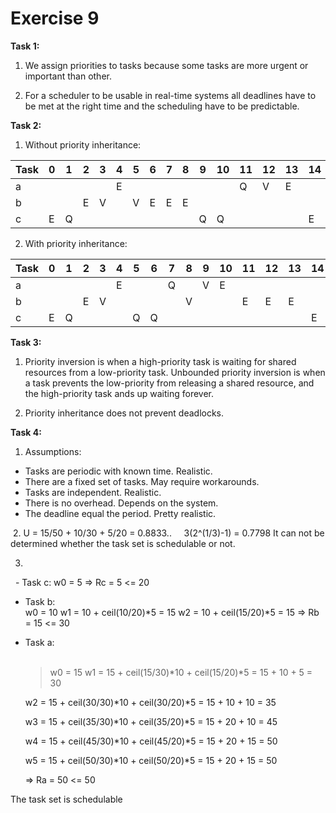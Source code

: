 # Exercise 9


**Task 1:**
  1. We assign priorities to tasks because some tasks are more urgent or important than other.
  
  2. For a scheduler to be usable in real-time systems all deadlines have to be met at the right time and the scheduling have to be predictable.
  
**Task 2:**
  1. Without priority inheritance:
  
|Task|0|1|2|3|4|5|6|7|8|9|10|11|12|13|14|
|----|-|-|-|-|-|-|-|-|-|-|--|--|--|--|--|
| a  | | | | |E| | | | | |  |Q |V |E |  |
| b  | | |E|V| |V|E|E|E| |  |  |  |  |  |
| c  |E|Q| | | | | | | |Q|Q |  |  |  |E |

  2. With priority inheritance:
  
|Task|0|1|2|3|4|5|6|7|8|9|10|11|12|13|14|
|----|-|-|-|-|-|-|-|-|-|-|--|--|--|--|--|
| a  | | | | |E| | |Q| |V|E |  |  |  |  |
| b  | | |E|V| | | | |V| |  |E |E |E |  |
| c  |E|Q| | | |Q|Q| | | |  |  |  |  |E |

**Task 3:**
  1. Priority inversion is when a high-priority task is waiting for shared resources from a low-priority task. Unbounded priority inversion is when a task prevents the low-priority from releasing a shared resource, and the high-priority task ands up waiting forever.
  
  2. Priority inheritance does not prevent deadlocks.
  
**Task 4:**
  1. Assumptions:
   - Tasks are periodic with known time. Realistic.
   - There are a fixed set of tasks. May require workarounds.
   - Tasks are independent. Realistic.
   - There is no overhead. Depends on the system.
   - The deadline equal the period. Pretty realistic.
    
  2. U = 15/50 + 10/30 + 5/20 = 0.8833..
     3(2^(1/3)-1) = 0.7798
     It can not be determined whether the task set is schedulable or not.
     
  3. 
   - Task c:
     w0 = 5
     => Rc = 5 <= 20
     
   - Task b:  
     w0 = 10
     w1 = 10 + ceil(10/20)*5 = 15
     w2 = 10 + ceil(15/20)*5 = 15
     => Rb = 15 <= 30
     
   - Task a:  
     
      >w0 = 15
      >w1 = 15 + ceil(15/30)*10 + ceil(15/20)*5 = 15 + 10 + 5 = 30
      
      w2 = 15 + ceil(30/30)*10 + ceil(30/20)*5 = 15 + 10 + 10 = 35
      
      w3 = 15 + ceil(35/30)*10 + ceil(35/20)*5 = 15 + 20 + 10 = 45
      
      w4 = 15 + ceil(45/30)*10 + ceil(45/20)*5 = 15 + 20 + 15 = 50
      
      w5 = 15 + ceil(50/30)*10 + ceil(50/20)*5 = 15 + 20 + 15 = 50
      
      => Ra = 50 <= 50
     
The task set is schedulable
